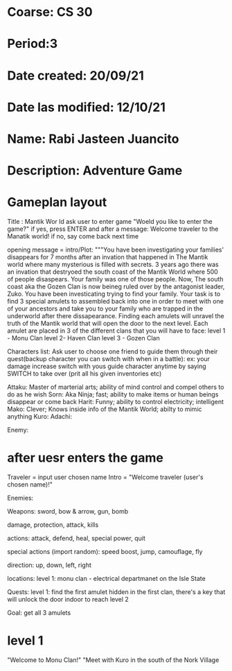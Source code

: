 # Coarse: CS 30
# Period:3
# Date created: 20/09/21
# Date las modified: 12/10/21
# Name: Rabi Jasteen Juancito
# Description: Adventure Game

# Gameplan layout
Title : Mantik Wor     ld
ask user to enter game
"Woeld you like to enter the game?"
if yes, press ENTER and after a message: Welcome traveler to the Manatik world!
if no, say come back next time

opening message = intro/Plot: """You have been investigating your families' disappears for 7 months after an invation that happened in The Mantik world where many mysterious is filled with secrets. 3 years ago there was an invation that destryoed the south coast of the Mantik World where 500 of people disaspears. Your family was one of those people. Now, The south coast aka the Gozen Clan is now beineg ruled over by the antagonist leader, Zuko. You have been investicating trying to find your family. Your task is to find 3 special amulets to assembled back into one in order to meet with one of your ancestors and take you to your family who are trapped in the underworld after there dissapearance. Finding each amulets will unravel the truth of the Mantik world that will open the door to the next level. Each amulet are placed in 3 of the different clans that you will have to face: 
level 1 - Monu Clan
level 2- Haven Clan
level 3 - Gozen Clan

Characters list:
Ask user to choose one friend to guide them through their quest(backup character you can switch with when in a battle):
ex: your damage increase switch with yous guide character anytime by saying SWITCH to take over (prit all his given inventories etc)

Attaku: Master of marterial arts; ability of mind control and compel others to do as he wish
Sorn: Aka Ninja; fast; ability to make items or human beings disappear or come back
Harit: Funny; ability to control electricity; intelligent 
Mako: Clever; Knows inside info of the Mantik World; abilty to mimic anything
Kuro:
Adachi:



Enemy:
       
# after uesr enters the game 

Traveler = input user chosen name
Intro = "Welcome traveler (user's chosen name)!"

Enemies: 

Weapons: sword, bow & arrow, gun, bomb

damage, protection, attack, kills

actions: attack, defend, heal, special power, quit

special actions (import random): speed boost, jump, camouflage, fly

direction: up, down, left, right

locations:
level 1: 
      monu clan - electrical departmanet on  the Isle State
      
      


Quests:  level 1: find the first amulet hidden in the first clan, there's a key that will unlock the door indoor to reach level 2

Goal: get all 3 amulets

# level 1
"Welcome to Monu Clan!"
"Meet with Kuro in the south of the Nork Village 
